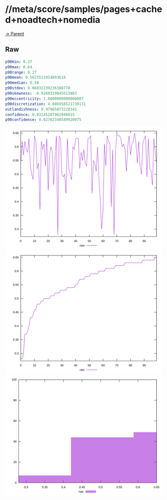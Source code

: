
# //meta/score/samples/pages+cached+noadtech+nomedia

[→ Parent](../..)


## Raw


```yaml
p90min: 0.37
p90max: 0.64
p90range: 0.27
p90mean: 0.5625531914893618
p90median: 0.58
p90stdev: 0.06832239236388778
p90skewness: -0.9269319845613883
p90eccentricity: 1.0000000000000007
p90discretization: 4.086956521739131
outlandishness: 0.97965073228341
confidence: 0.03245207962946015
p90confidence: 0.02762340589920975

```

![PLOT: raw-values](./raw/values.svg)![PLOT: raw-sorted](./raw/sorted.svg)![PLOT: raw-histogram](./raw/histogram.svg)